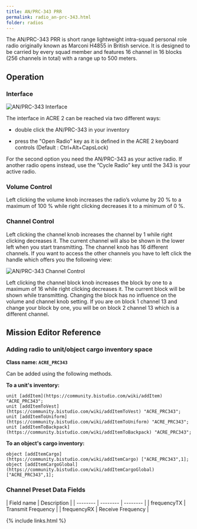 ```yaml
---
title: AN/PRC-343 PRR
permalink: radio_an-prc-343.html
folder: radios
---
```


The AN/PRC-343 PRR is short range lightweight intra-squad personal role radio originally known as
Marconi H4855 in British service. It is designed to be carried by every squad member and features 16
channel in 16 blocks (256 channels in total) with a range up to 500 meters.

## Operation

### Interface

![AN/PRC-343 Interface](images/radios/an-prc-343_interface.jpg)

The interface in ACRE 2 can be reached via two different ways:
+ double click the AN/PRC-343 in your inventory
- press the "Open Radio" key as it is defined in the ACRE 2 keyboard controls (Default : Ctrl+Alt+CapsLock)

For the second option you need the AN/PRC-343 as your active radio. If another radio opens instead,
use the ”Cycle Radio” key until the 343 is your active radio.

### Volume Control

Left clicking the volume knob increases the radio’s volume by 20 % to a maximum of 100 % while right
clicking decreases it to a minimum of 0 %.

### Channel Control

Left clicking the channel knob increases the channel by 1 while right clicking decreases it. The current
channel will also be shown in the lower left when you start transmitting. The channel knob has 16
different channels. If you want to access the other channels you have to left click the handle which offers
you the following view:

![AN/PRC-343 Channel Control](images/radios/an-prc-343_channel-control.jpg)

Left clicking the channel block knob increases the block by one to a maximum of 16 while right clicking
decreases it. The current block will be shown while transmitting. Changing the block has no influence
on the volume and channel knob setting. If you are on block 1 channel 13 and change your block by one,
you will be on block 2 channel 13 which is a different channel.

## Mission Editor Reference

### Adding radio to unit/object cargo inventory space

**Class name: `ACRE_PRC343`**

Can be added using the following methods.

**To a unit's inventory:**

```
unit [addItem](https://community.bistudio.com/wiki/addItem) "ACRE_PRC343";
unit [addItemToVest](https://community.bistudio.com/wiki/addItemToVest) "ACRE_PRC343";
unit [addItemToUniform](https://community.bistudio.com/wiki/addItemToUniform) "ACRE_PRC343";
unit [addItemToBackpack](https://community.bistudio.com/wiki/addItemToBackpack) "ACRE_PRC343";
```

**To an object's cargo inventory:**

```
object [addItemCargo](https://community.bistudio.com/wiki/addItemCargo) ["ACRE_PRC343",1];
object [addItemCargoGlobal](https://community.bistudio.com/wiki/addItemCargoGlobal) ["ACRE_PRC343",1];
```

### Channel Preset Data Fields

| Field name | Description |
| -------- | -------- | -------- |
| frequencyTX | Transmit Frequency |
| frequencyRX | Receive Frequency   |

{% include links.html %}
